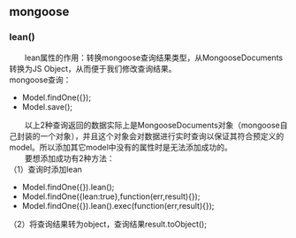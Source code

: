<!--
 * @Author: Lvhz
 * @Date: 2020-05-29 09:00:38
 * @Descripttion: mongoose数据库使用
--> 

## mongoose  
### lean()  
&emsp;&emsp;lean属性的作用：转换mongoose查询结果类型，从MongooseDocuments转换为JS Object，从而便于我们修改查询结果。  
mongoose查询：

* Model.findOne({});
* Model.save();

&emsp;&emsp;以上2种查询返回的数据实际上是MongooseDocuments对象（mongoose自己封装的一个对象），并且这个对象会对数据进行实时查询以保证其符合预定义的model。所以添加其它model中没有的属性时是无法添加成功的。  
&emsp;&emsp;要想添加成功有2种方法：  
（1）查询时添加lean  

* Model.findOne({}).lean();
* Model.findOne({lean:true},function(err,result){});
* Model.findOne({}).lean().exec(function(err,result){});

（2）将查询结果转为object，查询结果result.toObject();

